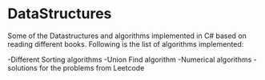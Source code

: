 # DataStructures
Some of the Datastructures and algorithms implemented in C# based on reading different books.
Following is the list of algorithms implemented:

-Different Sorting algorithms
-Union Find algorithm
-Numerical algorithms
-solutions for the problems from Leetcode
